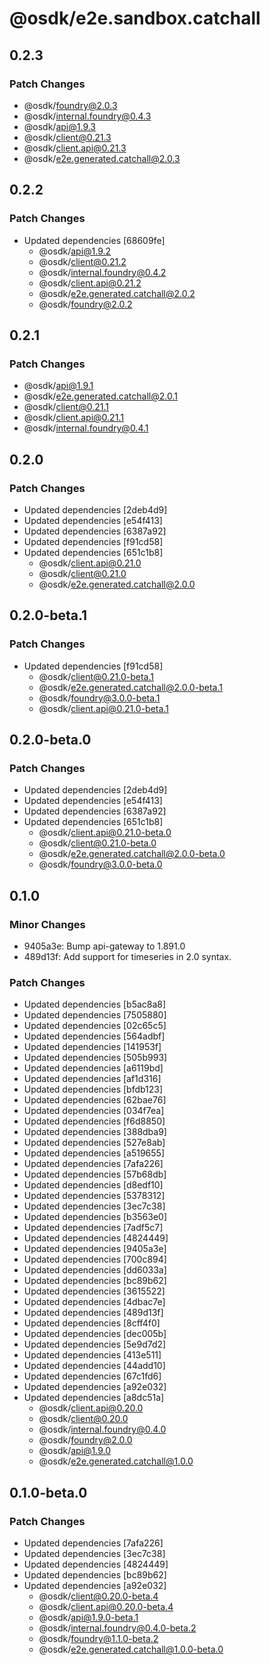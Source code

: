 # @osdk/e2e.sandbox.catchall

## 0.2.3

### Patch Changes

- @osdk/foundry@2.0.3
- @osdk/internal.foundry@0.4.3
- @osdk/api@1.9.3
- @osdk/client@0.21.3
- @osdk/client.api@0.21.3
- @osdk/e2e.generated.catchall@2.0.3

## 0.2.2

### Patch Changes

- Updated dependencies [68609fe]
  - @osdk/api@1.9.2
  - @osdk/client@0.21.2
  - @osdk/internal.foundry@0.4.2
  - @osdk/client.api@0.21.2
  - @osdk/e2e.generated.catchall@2.0.2
  - @osdk/foundry@2.0.2

## 0.2.1

### Patch Changes

- @osdk/api@1.9.1
- @osdk/e2e.generated.catchall@2.0.1
- @osdk/client@0.21.1
- @osdk/client.api@0.21.1
- @osdk/internal.foundry@0.4.1

## 0.2.0

### Patch Changes

- Updated dependencies [2deb4d9]
- Updated dependencies [e54f413]
- Updated dependencies [6387a92]
- Updated dependencies [f91cd58]
- Updated dependencies [651c1b8]
  - @osdk/client.api@0.21.0
  - @osdk/client@0.21.0
  - @osdk/e2e.generated.catchall@2.0.0

## 0.2.0-beta.1

### Patch Changes

- Updated dependencies [f91cd58]
  - @osdk/client@0.21.0-beta.1
  - @osdk/e2e.generated.catchall@2.0.0-beta.1
  - @osdk/foundry@3.0.0-beta.1
  - @osdk/client.api@0.21.0-beta.1

## 0.2.0-beta.0

### Patch Changes

- Updated dependencies [2deb4d9]
- Updated dependencies [e54f413]
- Updated dependencies [6387a92]
- Updated dependencies [651c1b8]
  - @osdk/client.api@0.21.0-beta.0
  - @osdk/client@0.21.0-beta.0
  - @osdk/e2e.generated.catchall@2.0.0-beta.0
  - @osdk/foundry@3.0.0-beta.0

## 0.1.0

### Minor Changes

- 9405a3e: Bump api-gateway to 1.891.0
- 489d13f: Add support for timeseries in 2.0 syntax.

### Patch Changes

- Updated dependencies [b5ac8a8]
- Updated dependencies [7505880]
- Updated dependencies [02c65c5]
- Updated dependencies [564adbf]
- Updated dependencies [141953f]
- Updated dependencies [505b993]
- Updated dependencies [a6119bd]
- Updated dependencies [af1d316]
- Updated dependencies [bfdb123]
- Updated dependencies [62bae76]
- Updated dependencies [034f7ea]
- Updated dependencies [f6d8850]
- Updated dependencies [388dba9]
- Updated dependencies [527e8ab]
- Updated dependencies [a519655]
- Updated dependencies [7afa226]
- Updated dependencies [57b68db]
- Updated dependencies [d8edf10]
- Updated dependencies [5378312]
- Updated dependencies [3ec7c38]
- Updated dependencies [b3563e0]
- Updated dependencies [7adf5c7]
- Updated dependencies [4824449]
- Updated dependencies [9405a3e]
- Updated dependencies [700c894]
- Updated dependencies [dd6033a]
- Updated dependencies [bc89b62]
- Updated dependencies [3615522]
- Updated dependencies [4dbac7e]
- Updated dependencies [489d13f]
- Updated dependencies [8cff4f0]
- Updated dependencies [dec005b]
- Updated dependencies [5e9d7d2]
- Updated dependencies [413e511]
- Updated dependencies [44add10]
- Updated dependencies [67c1fd6]
- Updated dependencies [a92e032]
- Updated dependencies [a8dc51a]
  - @osdk/client.api@0.20.0
  - @osdk/client@0.20.0
  - @osdk/internal.foundry@0.4.0
  - @osdk/foundry@2.0.0
  - @osdk/api@1.9.0
  - @osdk/e2e.generated.catchall@1.0.0

## 0.1.0-beta.0

### Patch Changes

- Updated dependencies [7afa226]
- Updated dependencies [3ec7c38]
- Updated dependencies [4824449]
- Updated dependencies [bc89b62]
- Updated dependencies [a92e032]
  - @osdk/client@0.20.0-beta.4
  - @osdk/client.api@0.20.0-beta.4
  - @osdk/api@1.9.0-beta.1
  - @osdk/internal.foundry@0.4.0-beta.2
  - @osdk/foundry@1.1.0-beta.2
  - @osdk/e2e.generated.catchall@1.0.0-beta.0
